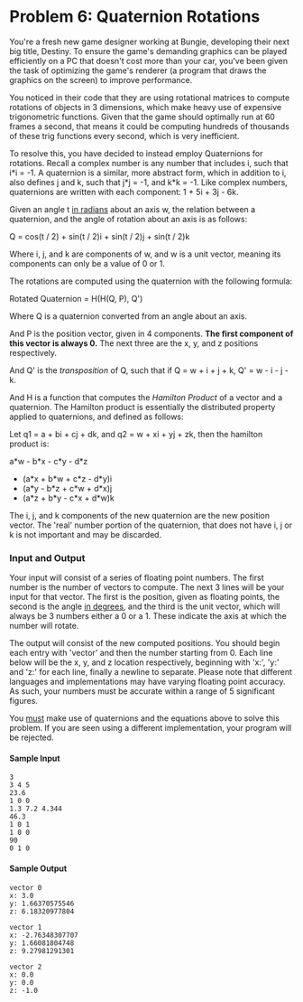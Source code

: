 # Problem 6: Quaternion Rotations

You're a fresh new game designer working at Bungie, developing their next big title, Destiny. To ensure the game's demanding graphics can be played efficiently on a PC that doesn't cost more than your car, you've been given the task of optimizing the game's renderer (a program that draws the graphics on the screen) to improve performance. 

You noticed in their code that they are using rotational matrices to compute rotations of objects in 3 dimensions, which make heavy use of expensive trigonometric functions. Given that the game should optimally run at 60 frames a second, that means it could be computing hundreds of thousands of these trig functions every second, which is very inefficient. 

To resolve this, you have decided to instead employ Quaternions for rotations. Recall a complex number is any number that includes i, such that i\*i = -1. A quaternion is a similar, more abstract form, which in addition to i, also defines j and k, such that j\*j = -1, and k\*k = -1. Like complex numbers, quaternions are written with each component: 1 + 5i + 3j - 6k.

Given an angle t <u>in radians</u> about an axis w, the relation between a quaternion, and the angle of rotation about an axis is as follows:

Q = cos(t / 2) + sin(t / 2)i + sin(t / 2)j + sin(t / 2)k

Where i, j, and k are components of w, and w is a unit vector, meaning its components can only be a value of 0 or 1.

The rotations are computed using the quaternion with the following formula:

Rotated Quaternion = H(H(Q, P), Q')

Where Q is a quaternion converted from an angle about an axis.

And P is the position vector, given in 4 components. <b>The first component of this vector is always 0.</b> The next three are the x, y, and z positions respectively. 

And Q' is the <i>transposition</i> of Q, such that if Q = w + i + j + k, Q' = w - i - j - k.

And H is a function that computes the <i>Hamilton Product</i> of a vector and a quaternion. The Hamilton product is essentially the distributed property applied to quaternions, and defined as follows:

Let q1 = a + bi + cj + dk, and q2 = w + xi + yj + zk, then the hamilton product is:

   a\*w - b\*x - c\*y - d\*z
+ (a\*x + b\*w + c\*z - d\*y)i
+ (a\*y - b\*z + c\*w + d\*x)j
+ (a\*z + b\*y - c\*x + d\*w)k

The i, j, and k components of the new quaternion are the new position vector. The 'real' number portion of the quaternion, that does not have i, j or k is not important and may be discarded.  


### Input and Output
Your input will consist of a series of floating point numbers. The first number is the number of vectors to compute. The next 3 lines will be your input for that vector. The first is the position, given as floating points, the second is the angle <u>in degrees</u>, and the third is the unit vector, which will always be 3 numbers either a 0 or a 1. These indicate the axis at which the number will rotate. 

The output will consist of the new computed positions. You should begin each entry with 'vector' and then the number starting from 0. Each line below will be the x, y, and z location respectively, beginning with 'x:', 'y:' and 'z:' for each line, finally a newline to separate. Please note that different languages and implementations may have varying floating point accuracy. As such, your numbers must be accurate within a range of 5 significant figures.  

You <u>must</u> make use of quaternions and the equations above to solve this problem. If you are seen using a different implementation, your program will be rejected. 

#### Sample Input
```
3
3 4 5
23.6
1 0 0
1.3 7.2 4.344
46.3
1 0 1
1 0 0
90
0 1 0
```
#### Sample Output
```
vector 0
x: 3.0
y: 1.66370575546
z: 6.18320977804

vector 1
x: -2.76348307707
y: 1.66081804748
z: 9.27981291301

vector 2
x: 0.0
y: 0.0
z: -1.0
```